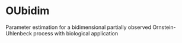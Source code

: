 # OUbidim
Parameter estimation for a bidimensional partially observed Ornstein-Uhlenbeck process with biological application
